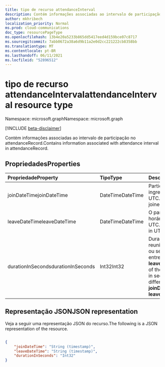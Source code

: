 ```yaml
---
title: tipo de recurso attendanceInterval
description: Contém informações associadas ao intervalo de participação no attendanceRecord.
author: mkhribech
localization_priority: Normal
ms.prod: cloud-communications
doc_type: resourcePageType
ms.openlocfilehash: 13b4e20a5233b865dd5417eed4d159bce07c8717
ms.sourcegitcommit: 7abb0672a38a6d9b11a2e0d2cc221222cb8358bb
ms.translationtype: MT
ms.contentlocale: pt-BR
ms.lasthandoff: 06/11/2021
ms.locfileid: "52896512"
---
```

# <a name="attendanceinterval-resource-type"></a><span data-ttu-id="33fd4-103">tipo de recurso attendanceInterval</span><span class="sxs-lookup"><span data-stu-id="33fd4-103">attendanceInterval resource type</span></span>

<span data-ttu-id="33fd4-104">Namespace: microsoft.graph</span><span class="sxs-lookup"><span data-stu-id="33fd4-104">Namespace: microsoft.graph</span></span>

[!INCLUDE [beta-disclaimer](../../includes/beta-disclaimer.md)]

<span data-ttu-id="33fd4-105">Contém informações associadas ao intervalo de participação no attendanceRecord.</span><span class="sxs-lookup"><span data-stu-id="33fd4-105">Contains information associated with attendance interval in attendanceRecord.</span></span>

## <a name="properties"></a><span data-ttu-id="33fd4-106">Propriedades</span><span class="sxs-lookup"><span data-stu-id="33fd4-106">Properties</span></span>

| <span data-ttu-id="33fd4-107">Propriedade</span><span class="sxs-lookup"><span data-stu-id="33fd4-107">Property</span></span>            | <span data-ttu-id="33fd4-108">Tipo</span><span class="sxs-lookup"><span data-stu-id="33fd4-108">Type</span></span>    | <span data-ttu-id="33fd4-109">Descrição</span><span class="sxs-lookup"><span data-stu-id="33fd4-109">Description</span></span>|
|:--------------------|:--------|:-----------|
| <span data-ttu-id="33fd4-110">joinDateTime</span><span class="sxs-lookup"><span data-stu-id="33fd4-110">joinDateTime</span></span> | <span data-ttu-id="33fd4-111">DateTime</span><span class="sxs-lookup"><span data-stu-id="33fd4-111">DateTime</span></span> | <span data-ttu-id="33fd4-112">Participante do horário ingressado em UTC.</span><span class="sxs-lookup"><span data-stu-id="33fd4-112">Time attendee joined in UTC.</span></span> |
| <span data-ttu-id="33fd4-113">leaveDateTime</span><span class="sxs-lookup"><span data-stu-id="33fd4-113">leaveDateTime</span></span> | <span data-ttu-id="33fd4-114">DateTime</span><span class="sxs-lookup"><span data-stu-id="33fd4-114">DateTime</span></span> | <span data-ttu-id="33fd4-115">O participante do horário foi deixado em UTC.</span><span class="sxs-lookup"><span data-stu-id="33fd4-115">Time attendee left in UTC.</span></span> |
| <span data-ttu-id="33fd4-116">durationInSeconds</span><span class="sxs-lookup"><span data-stu-id="33fd4-116">durationInSeconds</span></span> | <span data-ttu-id="33fd4-117">Int32</span><span class="sxs-lookup"><span data-stu-id="33fd4-117">Int32</span></span> | <span data-ttu-id="33fd4-118">Duração do intervalo de reunião em segundos; ou seja, a diferença entre **joinDateTime** e **leaveDateTime**.</span><span class="sxs-lookup"><span data-stu-id="33fd4-118">Duration of the meeting interval in seconds; that is, the difference between **joinDateTime** and **leaveDateTime**.</span></span> |

## <a name="json-representation"></a><span data-ttu-id="33fd4-119">Representação JSON</span><span class="sxs-lookup"><span data-stu-id="33fd4-119">JSON representation</span></span>

<span data-ttu-id="33fd4-120">Veja a seguir uma representação JSON do recurso.</span><span class="sxs-lookup"><span data-stu-id="33fd4-120">The following is a JSON representation of the resource.</span></span>

<!-- {
  "blockType": "resource",
  "optionalProperties": [

  ],
  "@odata.type": "microsoft.graph.attendanceInterval"
}-->

```json

{
    "joinDateTime": "String (timestamp)",
    "leaveDateTime": "String (timestamp)",
    "durationInSeconds": "Int32"
}
    
```

